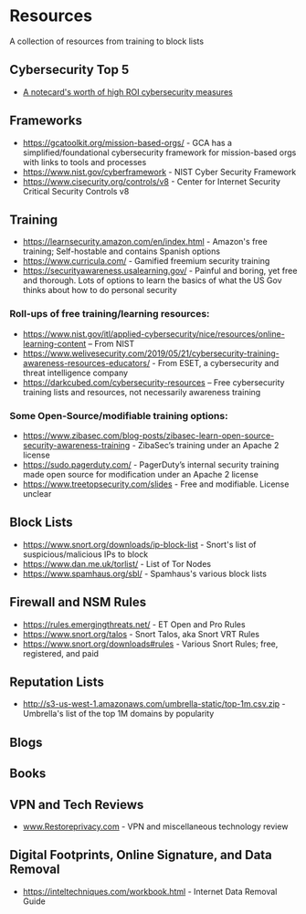 # Resources
A collection of resources from training to block lists

## Cybersecurity Top 5
- [A notecard's worth of high ROI cybersecurity measures](./CybersecurityTop5.md)

## Frameworks
- https://gcatoolkit.org/mission-based-orgs/ - GCA has a simplified/foundational cybersecurity framework for mission-based orgs with links to tools and processes 
- https://www.nist.gov/cyberframework - NIST Cyber Security Framework
- https://www.cisecurity.org/controls/v8 - Center for Internet Security Critical Security Controls v8

## Training
- https://learnsecurity.amazon.com/en/index.html - Amazon's free training; Self-hostable and contains Spanish options
- https://www.curricula.com/ - Gamified freemium security training
- https://securityawareness.usalearning.gov/ - Painful and boring, yet free and thorough. Lots of options to learn the basics of what the US Gov thinks about how to do personal security

### Roll-ups of free training/learning resources:
- https://www.nist.gov/itl/applied-cybersecurity/nice/resources/online-learning-content – From NIST
- https://www.welivesecurity.com/2019/05/21/cybersecurity-training-awareness-resources-educators/ - From ESET, a cybersecurity and threat intelligence company
- https://darkcubed.com/cybersecurity-resources – Free cybersecurity training lists and resources, not necessarily awareness training

### Some Open-Source/modifiable training options:
- https://www.zibasec.com/blog-posts/zibasec-learn-open-source-security-awareness-training - ZibaSec’s training under an Apache 2 license
- https://sudo.pagerduty.com/ - PagerDuty’s internal security training made open source for modification under an Apache 2 license
- https://www.treetopsecurity.com/slides - Free and modifiable. License unclear

## Block Lists
- https://www.snort.org/downloads/ip-block-list - Snort's list of suspicious/malicious IPs to block
- https://www.dan.me.uk/torlist/ - List of Tor Nodes
- https://www.spamhaus.org/sbl/ - Spamhaus's various block lists

## Firewall and NSM Rules
- https://rules.emergingthreats.net/ - ET Open and Pro Rules
- https://www.snort.org/talos - Snort Talos, aka Snort VRT Rules
- https://www.snort.org/downloads#rules - Various Snort Rules; free, registered, and paid

## Reputation Lists
- http://s3-us-west-1.amazonaws.com/umbrella-static/top-1m.csv.zip - Umbrella's list of the top 1M domains by popularity

## Blogs

## Books

## VPN and Tech Reviews
- www.Restoreprivacy.com - VPN and miscellaneous technology review

## Digital Footprints, Online Signature, and Data Removal
- https://inteltechniques.com/workbook.html  - Internet Data Removal Guide
